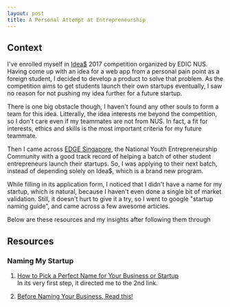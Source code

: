 ```yaml
---
layout: post
title: A Personal Attempt at Entrepreneurship
---
```

## Context
I've enrolled myself in [Idea$](http://nusideas.firebaseapp.com) 2017 competition organized by EDIC NUS. 
Having come up with an idea for a web app from a personal pain point as a foreign student, I decided to develop a product to solve that problem.
As the competition aims to get students launch their own startups eventually, I saw no reason for not pushing my idea further for a future startup.

There is one big obstacle though, I haven't found any other souls to form a team for this idea. Litterally, the idea interests me beyond
the competition, so I don't care even if my teammates are not from NUS. In fact, a fit for interests, ethics and skills is the most important 
criteria for my future teammate.

Then I came across [EDGE Singapore](http://edgesociety.org/), the National Youth Entrepreneurship Community with a good track record of 
helping a batch of other student entrepreneurs launch their startups. So, I was applying to their next batch, instead of depending solely 
on Idea$, which is a brand new program.

While filling in its application form, I noticed that I didn't have a name for my startup, which is natural, because I haven't even
done a single bit of market validation. Still, it doesn't hurt to give it a try, so I went to google "startup naming guide", and came across
a few awesome articles.

Below are these resources and my insights after following them through

## Resources

### Naming My Startup

1. [How to Pick a Perfect Name for Your Business or Startup](http://startupbros.com/how-to-pick-the-perfect-name-for-your-business-or-startup/)<br>
In its very first step, it directed me to the 2nd link.

2. [Before Naming Your Business, Read this!](https://thenextweb.com/entrepreneur/2012/04/22/before-naming-your-startup-read-this/)

